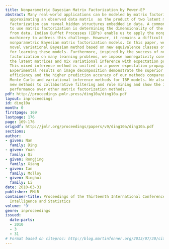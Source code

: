 ```yaml
---
title: Nonparametric Bayesian Matrix Factorization by Power-EP
abstract: Many real-world applications can be modeled by matrix factorization. By
  approximating an observed data matrix  as the product of two latent matrices,  matrix
  factorization can reveal hidden structures embedded in data. A common challenge
  to use matrix factorization is determining the dimensionality of the latent matrices
  from data. Indian Buffet Processes (IBPs) enable us to apply the nonparametric Bayesian
  machinery to address this challenge. However, it remains a difficult task to learn
  nonparametric Bayesian matrix factorization models. In this paper, we propose a
  novel variational Bayesian method based on new equivalence classes of infinite matrices
  for learning these models. Furthermore, inspired by the success of nonnegative matrix
  factorization on many learning problems, we impose nonnegativity constraints on
  the latent matrices and mix variational inference with expectation propagation.
  This mixed inference method is unified in a power expectation propagation framework.
  Experimental results on image decomposition demonstrate the superior computational
  efficiency and the higher prediction accuracy of our methods compared to alternative
  Monte Carlo and variational inference methods for IBP models. We also apply the
  new methods to collaborative filtering and role mining and show the improved predictive
  performance over other matrix factorization methods.
pdf: http://proceedings.pmlr.press/ding10a/ding10a.pdf
layout: inproceedings
id: ding10a
month: 0
firstpage: 169
lastpage: 176
page: 169-176
origpdf: http://jmlr.org/proceedings/papers/v9/ding10a/ding10a.pdf
sections: 
author:
- given: Nan
  family: Ding
- given: Yuan
  family: Qi
- given: Rongjing
  family: Xiang
- given: Ian
  family: Molloy
- given: Ninghui
  family: Li
date: 2010-03-31
publisher: PMLR
container-title: Proceedings of the Thirteenth International Conference on Artificial
  Intelligence and Statistics
volume: '9'
genre: inproceedings
issued:
  date-parts:
  - 2010
  - 3
  - 31
# Format based on citeproc: http://blog.martinfenner.org/2013/07/30/citeproc-yaml-for-bibliographies/
---
```

